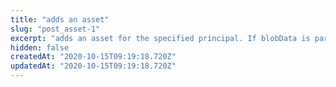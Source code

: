 ```yaml
---
title: "adds an asset"
slug: "post_asset-1"
excerpt: "adds an asset for the specified principal. If blobData is parsed then the data will be saved to the blobstore and Uri will be added to the referenceUri field."
hidden: false
createdAt: "2020-10-15T09:19:18.720Z"
updatedAt: "2020-10-15T09:19:18.720Z"
---
```

